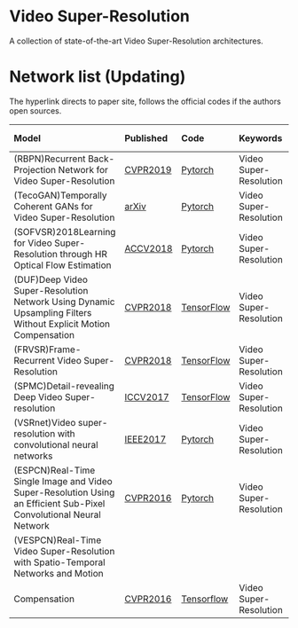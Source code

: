 # Video Super-Resolution
A collection of state-of-the-art Video Super-Resolution architectures.

# Network list (Updating)
The hyperlink directs to paper site, follows the official codes if the authors open sources.

|Model |Published |Code|Keywords|Person liable*|
|:-----|:---------|:-----|:-------|:-------|
|(RBPN)Recurrent Back-Projection Network for Video Super-Resolution| [CVPR2019](http://openaccess.thecvf.com/content_CVPR_2019/html/Haris_Recurrent_Back-Projection_Network_for_Video_Super-Resolution_CVPR_2019_paper.html)|[Pytorch](https://github.com/alterzero/RBPN-PyTorch)| Video Super-Resolution | Kanghui Zhao|
|(TecoGAN)Temporally Coherent GANs for Video Super-Resolution| [arXiv](https://arxiv.org/abs/1811.09393)|[Pytorch](https://github.com/thunil/TecoGAN)| Video Super-Resolution | Kanghui Zhao|
|(SOFVSR)2018Learning for Video Super-Resolution through HR Optical Flow Estimation| [ACCV2018](https://arxiv.org/abs/1809.08573 )|[Pytorch](https://github.com/LongguangWang/SOF-VSR)| Video Super-Resolution | Kanghui Zhao|
|(DUF)Deep Video Super-Resolution Network Using Dynamic Upsampling Filters Without Explicit Motion Compensation| [CVPR2018](http://openaccess.thecvf.com/content_cvpr_2018/html/Jo_Deep_Video_Super-Resolution_CVPR_2018_paper.html)|[TensorFlow](https://github.com/yhjo09/VSR-DUF)| Video Super-Resolution | Kanghui Zhao|
|(FRVSR)Frame-Recurrent Video Super-Resolution| [CVPR2018](https://arxiv.org/abs/1801.04590)|[TensorFlow](https://github.com/msmsajjadi/FRVSR)| Video Super-Resolution | Kanghui Zhao|
|(SPMC)Detail-revealing Deep Video Super-resolution| [ICCV2017](https://arxiv.org/abs/1704.02738)|[TensorFlow](https://github.com/jiangsutx/SPMC_VideoSR)| Video Super-Resolution | Kanghui Zhao|
|(VSRnet)Video super-resolution with convolutional neural networks| [IEEE2017](https://ieeexplore.ieee.org/abstract/document/7444187)|[Pytorch](https://github.com/usstdqq/vsrnet_pytorch)| Video Super-Resolution | Kanghui Zhao|
|(ESPCN)Real-Time Single Image and Video Super-Resolution Using an Efficient Sub-Pixel Convolutional Neural Network| [CVPR2016](https://arxiv.org/abs/1609.05158)|[Pytorch](https://github.com/leftthomas/ESPCN)| Video Super-Resolution | Kanghui Zhao|
|(VESPCN)Real-Time Video Super-Resolution with Spatio-Temporal Networks and Motion
Compensation| [CVPR2016](http://openaccess.thecvf.com/content_cvpr_2017/html/Caballero_Real-Time_Video_Super-Resolution_CVPR_2017_paper.html)|[Tensorflow](https://github.com/JuheonYi/VESPCN-tensorflow)| Video Super-Resolution | Kanghui Zhao|
